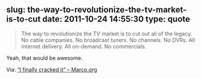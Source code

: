 slug: the-way-to-revolutionize-the-tv-market-is-to-cut
date: 2011-10-24 14:55:30
type: quote
---

> The way to revolutionize the TV market is to cut out all of the legacy. No cable companies. No broadcast tuners. No channels. No DVRs. All internet delivery. All on-demand. No commercials.

Yeah, that would be awesome.

 Via: [“I finally cracked it” – Marco.org](http://www.marco.org/2011/10/23/the-apple-tv-set)
